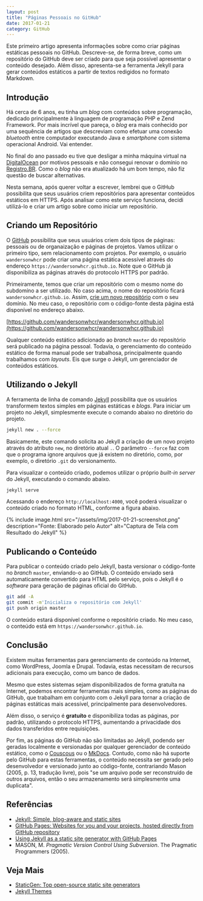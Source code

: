 ```yaml
---
layout: post
title: "Páginas Pessoais no GitHub"
date: 2017-01-21
category: GitHub
---
```


Este primeiro artigo apresenta informações sobre como criar páginas estáticas pessoais no GitHub. Descreve-se, de forma breve, como um repositório do GitHub deve ser criado para que seja possível apresentar o conteúdo desejado.  Além disso, apresenta-se a ferramenta Jekyll para gerar conteúdos estáticos a partir de textos redigidos no formato Markdown.

## Introdução

Há cerca de 6 anos, eu tinha um _blog_ com conteúdos sobre programação, dedicado principalmente à linguagem de programação PHP e Zend Framework. Por mais incrível que pareça, o _blog_ era mais conhecido por uma sequência de artigos que descreviam como efetuar uma conexão _bluetooth_ entre computador executando Java e _smartphone_ com sistema operacional Android. Vai entender.

No final do ano passado eu tive que desligar a minha máquina virtual na [DigitalOcean](https://www.digitalocean.com/) por motivos pessoais e não consegui renovar o domínio no [Registro.BR](http://registro.br/). Como o _blog_ não era atualizado há um bom tempo, não fiz questão de buscar alternativas.

Nesta semana, após querer voltar a escrever, lembrei que o GitHub possibilita que seus usuários criem repositórios para apresentar conteúdos estáticos em HTTPS. Após analisar como este serviço funciona, decidi utilizá-lo e criar um artigo sobre como iniciar um repositório.

## Criando um Repositório

O [GitHub](https://github.com) possibilita que seus usuários criem dois tipos de páginas: pessoais ou de organaização e páginas de projetos. Vamos utilizar o primeiro tipo, sem relacionamento com projetos. Por exemplo, o usuário `wandersonwhcr` pode criar uma página estática acessível através do endereço `https://wandersonwhcr.github.io`. Note que o GitHub já disponibiliza as páginas através do protocolo HTTPS por padrão.

Primeiramente, temos que criar um repositório com o mesmo nome do subdomíno a ser utilizado. No caso acima, o nome do repositório ficará `wandersonwhcr.github.io`. Assim, [crie um novo repositório](https://github.com/new) com o seu domínio. No meu caso, o repositório com o código-fonte desta página está disponível no endereço abaixo.

[https://github.com/wandersonwhcr/wandersonwhcr.github.io](https://github.com/wandersonwhcr/wandersonwhcr.github.io)

Qualquer conteúdo estático adicionado ao _branch_ `master` do repositório será publicado na página pessoal. Todavia, o gerenciamento do conteúdo estático de forma manual pode ser trabalhosa, principalmente quando trabalhamos com _layouts_. Eis que surge o Jekyll, um gerenciador de conteúdos estáticos.

## Utilizando o Jekyll

A ferramenta de linha de comando [Jekyll](https://jekyllrb.com/) possibilita que os usuários transformem textos simples em páginas estáticas e _blogs_. Para iniciar um projeto no Jekyll, simplesmente execute o comando abaixo no diretório do projeto.

```bash
jekyll new . --force
```

Basicamente, este comando solicita ao Jekyll a criação de um novo projeto através do atributo `new`, no diretório atual `.`. O parâmetro `--force` faz com que o programa ignore arquivos que já existem no diretório, como, por exemplo, o diretório `.git` do versionamento.

Para visualizar o conteúdo criado, podemos utilizar o próprio _built-in server_ do Jekyll, executando o comando abaixo.

```bash
jekyll serve
```

Acessando o endereço `http://localhost:4000`, você poderá visualizar o conteúdo criado no formato HTML, conforme a figura abaixo.

{% include image.html src="/assets/img/2017-01-21-screenshot.png" description="Fonte: Elaborado pelo Autor" alt="Captura de Tela com Resultado do Jekyll" %}

## Publicando o Conteúdo

Para publicar o conteúdo criado pelo Jekyll, basta versionar o código-fonte no _branch_ `master`, enviando-o ao GitHub. O conteúdo enviado será automaticamente convertido para HTML pelo serviço, pois o Jekyll é o _software_ para geração de páginas oficial do GitHub.

```bash
git add -A
git commit -m'Inicializa o repositório com Jekyll'
git push origin master
```

O conteúdo estará disponível conforme o repositório criado. No meu caso, o conteúdo está em `https://wandersonwhcr.github.io`.

## Conclusão

Existem muitas ferramentas para gerenciamento de conteúdo na Internet, como WordPress, Joomla e Drupal. Todavia, estas necessitam de recursos adicionais para execução, como um banco de dados.

Mesmo que estes sistemas sejam disponibilizados de forma gratuíta na Internet, podemos encontrar ferramentas mais simples, como as páginas do GitHub, que trabalham em conjunto com o Jekyll para tornar a criação de páginas estáticas mais acessível, principalmente para desenvolvedores.

Além disso, o serviço é **gratuíto** e disponibiliza todas as páginas, por padrão, utilizando o protocolo HTTPS, aumentando a privacidade dos dados transferidos entre requisições.

Por fim, as páginas do GitHub não são limitadas ao Jekyll, podendo ser geradas localmente e versionadas por qualquer gerenciador de conteúdo estático, como o [Couscous](http://couscous.io/) ou o [MkDocs](http://www.mkdocs.org/). Contudo, como não há suporte pelo GitHub para estas ferramentas, o conteúdo necessita ser gerado pelo desenvolvedor e versionado junto ao código-fonte, contrariando Mason (2005, p. 13, tradução livre), pois "se um arquivo pode ser reconstruído de outros arquivos, então o seu armazenamento será simplesmente uma duplicata".

## Referências

* [Jekyll: Simple, blog-aware and static sites](https://jekyllrb.com/)
* [GitHub Pages: Websites for you and your projects, hosted directly from GitHub repository](https://pages.github.com/)
* [Using Jekyll as a static site generator with GitHub Pages](https://help.github.com/articles/using-jekyll-as-a-static-site-generator-with-github-pages/)
* MASON, M. _Pragmatic Version Control Using Subversion_. The Pragmatic Programmers (2005).

## Veja Mais

* [StaticGen: Top open-source static site generators](https://www.staticgen.com/)
* [Jekyll Themes](http://jekyllthemes.org/)
